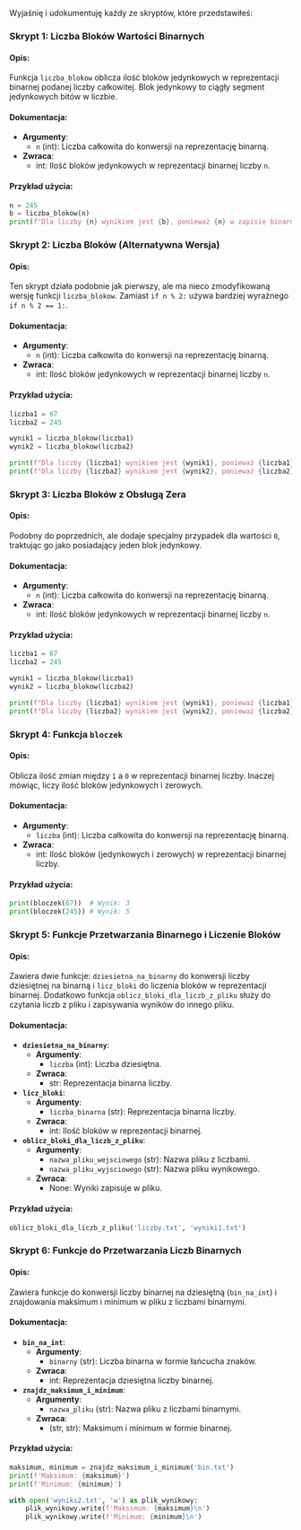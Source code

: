 Wyjaśnię i udokumentuję każdy ze skryptów, które przedstawiłeś:

### Skrypt 1: Liczba Bloków Wartości Binarnych
#### Opis:
Funkcja `liczba_blokow` oblicza ilość bloków jedynkowych w reprezentacji binarnej podanej liczby całkowitej. Blok jedynkowy to ciągły segment jedynkowych bitów w liczbie.

#### Dokumentacja:
- **Argumenty**: 
  - `n` (int): Liczba całkowita do konwersji na reprezentację binarną.
- **Zwraca**: 
  - int: Ilość bloków jedynkowych w reprezentacji binarnej liczby `n`.

#### Przykład użycia:
```python
n = 245
b = liczba_blokow(n)
print(f"Dla liczby {n} wynikiem jest {b}, ponieważ {n} w zapisie binarnym to {bin(n)[2:]}")
```

### Skrypt 2: Liczba Bloków (Alternatywna Wersja)
#### Opis:
Ten skrypt działa podobnie jak pierwszy, ale ma nieco zmodyfikowaną wersję funkcji `liczba_blokow`. Zamiast `if n % 2:` używa bardziej wyraźnego `if n % 2 == 1:`.

#### Dokumentacja:
- **Argumenty**: 
  - `n` (int): Liczba całkowita do konwersji na reprezentację binarną.
- **Zwraca**: 
  - int: Ilość bloków jedynkowych w reprezentacji binarnej liczby `n`.

#### Przykład użycia:
```python
liczba1 = 67
liczba2 = 245

wynik1 = liczba_blokow(liczba1)
wynik2 = liczba_blokow(liczba2)

print(f"Dla liczby {liczba1} wynikiem jest {wynik1}, ponieważ {liczba1} w zapisie binarnym to {bin(liczba1)[2:]}")
print(f"Dla liczby {liczba2} wynikiem jest {wynik2}, ponieważ {liczba2} w zapisie binarnym to {bin(liczba2)[2:]}")
```

### Skrypt 3: Liczba Bloków z Obsługą Zera
#### Opis:
Podobny do poprzednich, ale dodaje specjalny przypadek dla wartości `0`, traktując go jako posiadający jeden blok jedynkowy.

#### Dokumentacja:
- **Argumenty**: 
  - `n` (int): Liczba całkowita do konwersji na reprezentację binarną.
- **Zwraca**: 
  - int: Ilość bloków jedynkowych w reprezentacji binarnej liczby `n`.

#### Przykład użycia:
```python
liczba1 = 67
liczba2 = 245

wynik1 = liczba_blokow(liczba1)
wynik2 = liczba_blokow(liczba2)

print(f"Dla liczby {liczba1} wynikiem jest {wynik1}, ponieważ {liczba1} w zapisie binarnym to {bin(liczba1)[2:]}")
print(f"Dla liczby {liczba2} wynikiem jest {wynik2}, ponieważ {liczba2} w zapisie binarnym to {bin(liczba2)[2:]}")
```

### Skrypt 4: Funkcja `bloczek`
#### Opis:
Oblicza ilość zmian między `1` a `0` w reprezentacji binarnej liczby. Inaczej mówiąc, liczy ilość bloków jedynkowych i zerowych.

#### Dokumentacja:
- **Argumenty**: 
  - `liczba` (int): Liczba całkowita do konwersji na reprezentację binarną.
- **Zwraca**: 
  - int: Ilość bloków (jedynkowych i zerowych) w reprezentacji binarnej liczby.



#### Przykład użycia:
```python
print(bloczek(67))  # Wynik: 3
print(bloczek(245)) # Wynik: 5
```

### Skrypt 5: Funkcje Przetwarzania Binarnego i Liczenie Bloków
#### Opis:
Zawiera dwie funkcje: `dziesietna_na_binarny` do konwersji liczby dziesiętnej na binarną i `licz_bloki` do liczenia bloków w reprezentacji binarnej. Dodatkowo funkcja `oblicz_bloki_dla_liczb_z_pliku` służy do czytania liczb z pliku i zapisywania wyników do innego pliku.

#### Dokumentacja:
- **`dziesietna_na_binarny`**:
  - **Argumenty**: 
    - `liczba` (int): Liczba dziesiętna.
  - **Zwraca**: 
    - str: Reprezentacja binarna liczby.
- **`licz_bloki`**:
  - **Argumenty**: 
    - `liczba_binarna` (str): Reprezentacja binarna liczby.
  - **Zwraca**: 
    - int: Ilość bloków w reprezentacji binarnej.
- **`oblicz_bloki_dla_liczb_z_pliku`**:
  - **Argumenty**: 
    - `nazwa_pliku_wejsciowego` (str): Nazwa pliku z liczbami.
    - `nazwa_pliku_wyjsciowego` (str): Nazwa pliku wynikowego.
  - **Zwraca**: 
    - None: Wyniki zapisuje w pliku.

#### Przykład użycia:
```python
oblicz_bloki_dla_liczb_z_pliku('liczby.txt', 'wyniki1.txt')
```

### Skrypt 6: Funkcje do Przetwarzania Liczb Binarnych
#### Opis:
Zawiera funkcje do konwersji liczby binarnej na dziesiętną (`bin_na_int`) i znajdowania maksimum i minimum w pliku z liczbami binarnymi.

#### Dokumentacja:
- **`bin_na_int`**:
  - **Argumenty**: 
    - `binarny` (str): Liczba binarna w formie łańcucha znaków.
  - **Zwraca**: 
    - int: Reprezentacja dziesiętna liczby binarnej.
- **`znajdz_maksimum_i_minimum`**:
  - **Argumenty**: 
    - `nazwa_pliku` (str): Nazwa pliku z liczbami binarnymi.
  - **Zwraca**: 
    - (str, str): Maksimum i minimum w formie binarnej.

#### Przykład użycia:
```python
maksimum, minimum = znajdz_maksimum_i_minimum('bin.txt')
print(f'Maksimum: {maksimum}')
print(f'Minimum: {minimum}')

with open('wyniki2.txt', 'w') as plik_wynikowy:
    plik_wynikowy.write(f'Maksimum: {maksimum}\n')
    plik_wynikowy.write(f'Minimum: {minimum}\n')
```